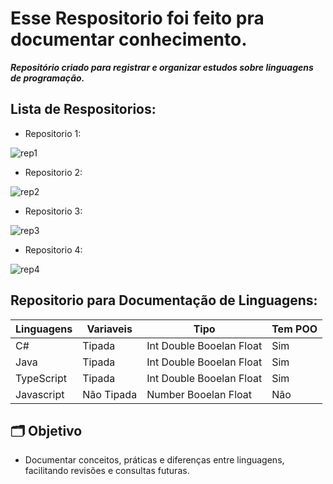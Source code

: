 # Esse Respositorio foi feito pra documentar conhecimento.

***Repositório criado para registrar e organizar estudos sobre linguagens de programação.***

## Lista de Respositorios:

- Repositorio 1:

![rep1](https://github.com/SidneiAJr/Documentacao_Linguagens/blob/main/prints/1.PNG)

- Repositorio 2:

![rep2](https://github.com/SidneiAJr/Documentacao_Linguagens/blob/main/prints/3.PNG)

- Repositorio 3:

![rep3](https://github.com/SidneiAJr/Documentacao_Linguagens/blob/main/prints/5.PNG)

- Repositorio 4:

![rep4](https://github.com/SidneiAJr/Documentacao_Linguagens/blob/main/prints/6.PNG)

## Repositorio para Documentação de Linguagens:

| Linguagens | Variaveis | Tipo |Tem POO
|-------------|-------------|-------------|-------------|
| C#             | Tipada     | Int Double Booelan Float     | Sim |
| Java           | Tipada     | Int Double Booelan Float     | Sim |
| TypeScript     | Tipada     | Int Double Booelan Float      | Sim|
| Javascript     | Não Tipada  | Number Booelan Float    | Não|


## 🗂️ Objetivo

- Documentar conceitos, práticas e diferenças entre linguagens, facilitando revisões e consultas futuras.

